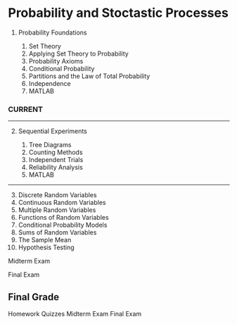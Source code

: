 # Probability and Stoctastic Processes

1. Probability Foundations 

    1. Set Theory 
    2. Applying Set Theory to Probability
    3. Probability Axioms
    4. Conditional Probability
    5. Partitions and the Law of Total Probability
    6. Independence
    7. MATLAB

### CURRENT
------------

2. Sequential Experiments

    1. Tree Diagrams
    2. Counting Methods
    3. Independent Trials
    4. Reliability Analysis
    5. MATLAB

------------

3. Discrete Random Variables
4. Continuous Random Variables
5. Multiple Random Variables
6. Functions of Random Variables
7. Conditional Probability Models
8. Sums of Random Variables
9. The Sample Mean
10. Hypothesis Testing

Midterm Exam

Final Exam

## Final Grade
Homework
Quizzes
Midterm Exam
Final Exam
